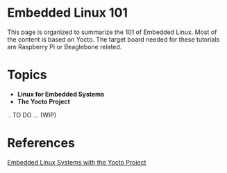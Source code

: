 # Embedded Linux 101

This page is organized to summarize the 101 of Embedded Linux. Most of the content is based on Yocto. The target board needed for these tutorials are Raspberry Pi or Beaglebone related. 

# Topics 

- **Linux for Embedded Systems**
- **The Yocto Project**

.. TO DO ... (WIP)

# References 

[Embedded Linux Systems with the Yocto Project](http://book.yoctoprojectbook.com/index)


